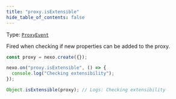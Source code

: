 ```yaml
---
title: "proxy.isExtensible"
hide_table_of_contents: false
---
```


Type: [`ProxyEvent`](../../api/classes/ProxyEvent)

Fired when checking if new properties can be added to the proxy.

```typescript
const proxy = nexo.create({});

nexo.on("proxy.isExtensible", () => {
  console.log("Checking extensibility");
});

Object.isExtensible(proxy); // Logs: Checking extensibility
```

